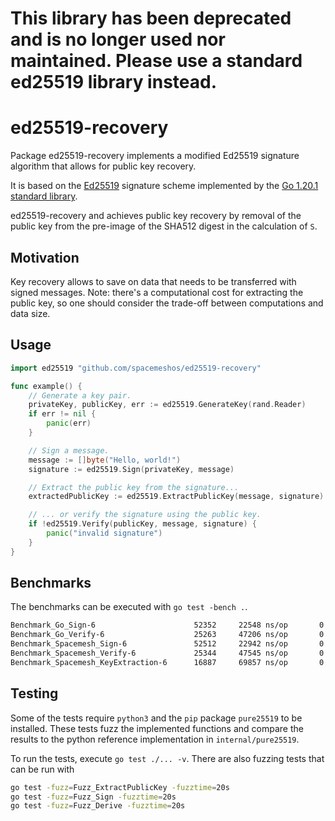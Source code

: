 # This library has been deprecated and is no longer used nor maintained. Please use a standard ed25519 library instead.

# ed25519-recovery

Package ed25519-recovery implements a modified Ed25519 signature algorithm that allows for public key recovery.

It is based on the [Ed25519](https://ed25519.cr.yp.to/) signature scheme implemented by the
[Go 1.20.1 standard library](https://github.com/golang/go/tree/go1.20.1/src/crypto/internal/edwards25519).

ed25519-recovery and achieves public key recovery by removal of the public key from the pre-image of the SHA512 digest
in the calculation of `S`.

## Motivation

Key recovery allows to save on data that needs to be transferred with signed messages. Note: there's a computational
cost for extracting the public key, so one should consider the trade-off between computations and data size.

## Usage

```go
import ed25519 "github.com/spacemeshos/ed25519-recovery"

func example() {
    // Generate a key pair.
    privateKey, publicKey, err := ed25519.GenerateKey(rand.Reader)
    if err != nil {
        panic(err)
    }

    // Sign a message.
    message := []byte("Hello, world!")
    signature := ed25519.Sign(privateKey, message)

    // Extract the public key from the signature...
    extractedPublicKey := ed25519.ExtractPublicKey(message, signature)

    // ... or verify the signature using the public key.
    if !ed25519.Verify(publicKey, message, signature) {
        panic("invalid signature")
    }
}
```

## Benchmarks

The benchmarks can be executed with `go test -bench .`.

```bash
Benchmark_Go_Sign-6                      52352     22548 ns/op       0 B/op       0 allocs/op
Benchmark_Go_Verify-6                    25263     47206 ns/op       0 B/op       0 allocs/op
Benchmark_Spacemesh_Sign-6               52512     22942 ns/op       0 B/op       0 allocs/op
Benchmark_Spacemesh_Verify-6             25344     47545 ns/op       0 B/op       0 allocs/op
Benchmark_Spacemesh_KeyExtraction-6      16887     69857 ns/op       0 B/op       0 allocs/op
```

## Testing

Some of the tests require `python3` and the `pip` package `pure25519` to be installed. These
tests fuzz the implemented functions and compare the results to the python reference
implementation in `internal/pure25519`.

To run the tests, execute `go test ./... -v`. There are also fuzzing tests that can be run with

```bash
go test -fuzz=Fuzz_ExtractPublicKey -fuzztime=20s
go test -fuzz=Fuzz_Sign -fuzztime=20s
go test -fuzz=Fuzz_Derive -fuzztime=20s
```
